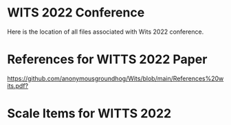 # WITS 2022 Conference
Here is the location of all files associated with Wits 2022 conference.

# References for WITTS 2022 Paper
<https://github.com/anonymousgroundhog/Wits/blob/main/References%20wits.pdf?>
# Scale Items for WITTS 2022
